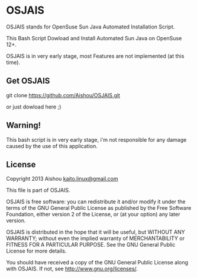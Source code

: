 OSJAIS
===============

OSJAIS stands for OpenSuse Sun Java Automated Installation Script.

This Bash Script Dowload and Install Automated Sun Java on OpenSuse 12+.

OSJAIS is in very early stage, most Features are not implemented (at this time).

Get OSJAIS
------------------------
git clone https://github.com/Aishou/OSJAIS.git

or just dowload here ;)

Warning!
------------------------
This bash script is in very early stage, i'm not responsible for any damage caused by the use of this application.

License
------------------------
  Copyright 2013 Aishou <kaito.linux@gmail.com>
 
  This file is part of OSJAIS.
 
  OSJAIS is free software: you can redistribute it and/or modify
  it under the terms of the GNU General Public License as published by
  the Free Software Foundation, either version 2 of the License, or
  (at your option) any later version.
 
  OSJAIS is distributed in the hope that it will be useful,
  but WITHOUT ANY WARRANTY; without even the implied warranty of
  MERCHANTABILITY or FITNESS FOR A PARTICULAR PURPOSE. See the
  GNU General Public License for more details.
 
  You should have received a copy of the GNU General Public License
  along with OSJAIS. If not, see <http://www.gnu.org/licenses/>.
 
